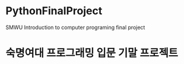 # PythonFinalProject

SMWU Introduction to computer programing final project

# 숙명여대 프로그래밍 입문 기말 프로젝트
